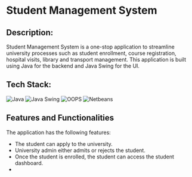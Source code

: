 # Student Management System

## Description:
Student Management System is a one-stop application to streamline university processes such as student enrollment, course registration, hospital visits, library and transport management. This application is built using Java for the backend and Java Swing for the UI.

## Tech Stack:
<div align="left">
<img alt="Java" src="https://img.shields.io/badge/java-%23E34F26.svg?style=for-the-badge&logo=java&logoColor=white"/>
<img alt="Java Swing" src="https://img.shields.io/badge/javaswing-%231572B6.svg?style=for-the-badge&logo=javaswing&logoColor=white"/> 
<img alt="OOPS" src="https://img.shields.io/badge/oops-%23323330.svg?style=for-the-badge&logo=oops&logoColor=%23F7DF1E"/>
<img alt="Netbeans" src="https://img.shields.io/badge/netbeans-%2320232a.svg?style=for-the-badge&logo=netbeans&logoColor=%2361DAFB"/>
</div>

## Features and Functionalities

The application has the following features:

* The student can apply to the university.
* University admin either admits or rejects the student.
* Once the student is enrolled, the student can access the student dashboard.
* 
